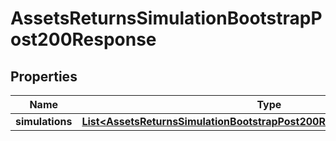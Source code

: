 

# AssetsReturnsSimulationBootstrapPost200Response


## Properties

| Name | Type | Description | Notes |
|------------ | ------------- | ------------- | -------------|
|**simulations** | [**List&lt;AssetsReturnsSimulationBootstrapPost200ResponseSimulationsInner&gt;**](AssetsReturnsSimulationBootstrapPost200ResponseSimulationsInner.md) |  |  |



